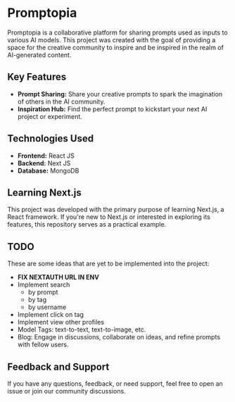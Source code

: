 # Promptopia

Promptopia is a collaborative platform for sharing prompts used as inputs to various AI models. This project was created with the goal of providing a space for the creative community to inspire and be inspired in the realm of AI-generated content.

## Key Features

- **Prompt Sharing:** Share your creative prompts to spark the imagination of others in the AI community.
- **Inspiration Hub:** Find the perfect prompt to kickstart your next AI project or experiment.

## Technologies Used

- **Frontend:** React JS
- **Backend:** Next JS
- **Database:** MongoDB

## Learning Next.js

This project was developed with the primary purpose of learning Next.js, a React framework. If you're new to Next.js or interested in exploring its features, this repository serves as a practical example.

## TODO

These are some ideas that are yet to be implemented into the project:

- **FIX NEXTAUTH URL IN ENV**
- Implement search
  - by prompt
  - by tag
  - by username
- Implement click on tag
- Implement view other profiles
- Model Tags: text-to-text, text-to-image, etc.
- Blog: Engage in discussions, collaborate on ideas, and refine prompts with fellow users.

## Feedback and Support

If you have any questions, feedback, or need support, feel free to open an issue or join our community discussions.
